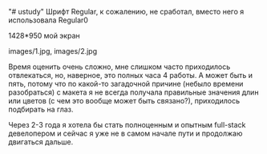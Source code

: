 "# ustudy"
Шрифт Regular, к сожалению, не сработал, вместо него я использовала Regular0

1428*950 мой экран 

images/1.jpg, images/2.jpg

Время оценить очень сложно, мне слишком часто приходилось отвлекаться, но, наверное, это полных часа 4 работы. А может быть и пять, потому что по какой-то загадочной причине (небыло времени разобраться) с макета я не всегда получала правильные значения длин или цветов (с чем это вообще может быть связано?), приходилось подбирать на глаз.

Через 2-3 года я хотела бы стать полноценным и опытным full-stack девелопером и сейчас я уже не в самом начале пути и продолжаю двигаться дальше.
